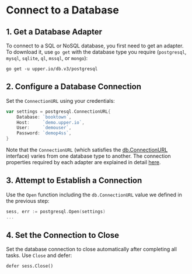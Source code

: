 # Connect to a Database

## 1. Get a Database Adapter

To connect to a SQL or NoSQL database, you first need to get an adapter. To download it, use `go get` with the database type you require (`postgresql`, `mysql`, `sqlite`, `ql`, `mssql`, or `mongo`):

```
go get -u upper.io/db.v3/postgresql
```

## 2. Configure a Database Connection

Set the `ConnectionURL` using your credentials:

```go
var settings = postgresql.ConnectionURL{
	Database: `booktown`,
	Host:     `demo.upper.io`,
	User:     `demouser`,
	Password: `demop4ss`,
}
```

Note that the `ConnectionURL` (which satisfies the [db.ConnectionURL][1] interface) varies from one database type to another. The connection properties required by each adapter are explained in detail [here](https://upper.io/db.v3/adapters).


## 3. Attempt to Establish a Connection

Use the `Open` function including the `db.ConnectionURL` value we defined in the previous step: 

```go
sess, err := postgresql.Open(settings)
...
```

## 4. Set the Connection to Close

Set the database connection to close automatically after completing all tasks. Use `Close` and defer:
```
defer sess.Close()
```

[1]: https://godoc.org/upper.io/db.v3#ConnectionURL

